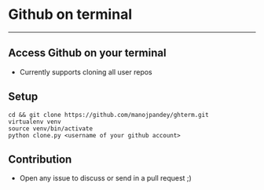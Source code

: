 # Github on terminal
----

## Access Github on your terminal

- Currently supports cloning all user repos

## Setup

    cd && git clone https://github.com/manojpandey/ghterm.git
    virtualenv venv
    source venv/bin/activate
    python clone.py <username of your github account>

## Contribution

- Open any issue to discuss or send in a pull request ;)
